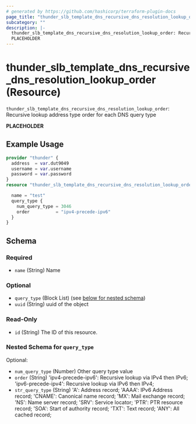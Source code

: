 ```yaml
---
# generated by https://github.com/hashicorp/terraform-plugin-docs
page_title: "thunder_slb_template_dns_recursive_dns_resolution_lookup_order Resource - terraform-provider-thunder"
subcategory: ""
description: |-
  thunder_slb_template_dns_recursive_dns_resolution_lookup_order: Recursive lookup address type order for each DNS query type
  PLACEHOLDER
---
```


# thunder_slb_template_dns_recursive_dns_resolution_lookup_order (Resource)

`thunder_slb_template_dns_recursive_dns_resolution_lookup_order`: Recursive lookup address type order for each DNS query type

__PLACEHOLDER__

## Example Usage

```terraform
provider "thunder" {
  address  = var.dut9049
  username = var.username
  password = var.password
}
resource "thunder_slb_template_dns_recursive_dns_resolution_lookup_order" "thunder_slb_template_dns_recursive_dns_resolution_lookup_order" {

  name = "test"
  query_type {
    num_query_type = 3046
    order          = "ipv4-precede-ipv6"
  }
}
```

<!-- schema generated by tfplugindocs -->
## Schema

### Required

- `name` (String) Name

### Optional

- `query_type` (Block List) (see [below for nested schema](#nestedblock--query_type))
- `uuid` (String) uuid of the object

### Read-Only

- `id` (String) The ID of this resource.

<a id="nestedblock--query_type"></a>
### Nested Schema for `query_type`

Optional:

- `num_query_type` (Number) Other query type value
- `order` (String) 'ipv4-precede-ipv6': Recursive lookup via IPv4 then IPv6; 'ipv6-precede-ipv4': Recursive lookup via IPv6 then IPv4;
- `str_query_type` (String) 'A': Address record; 'AAAA': IPv6 Address record; 'CNAME': Canonical name record; 'MX': Mail exchange record; 'NS': Name server record; 'SRV': Service locator; 'PTR': PTR resource record; 'SOA': Start of authority record; 'TXT': Text record; 'ANY': All cached record;


